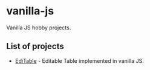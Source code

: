 # vanilla-js

Vanilla JS hobby projects.

## List of projects

- [EdiTable](editable) - Editable Table implemented in vanilla JS.
